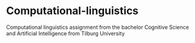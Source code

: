 # Computational-linguistics
Computational linguistics assignment from the bachelor Cognitive Science and Artificial Intelligence from Tilburg University
